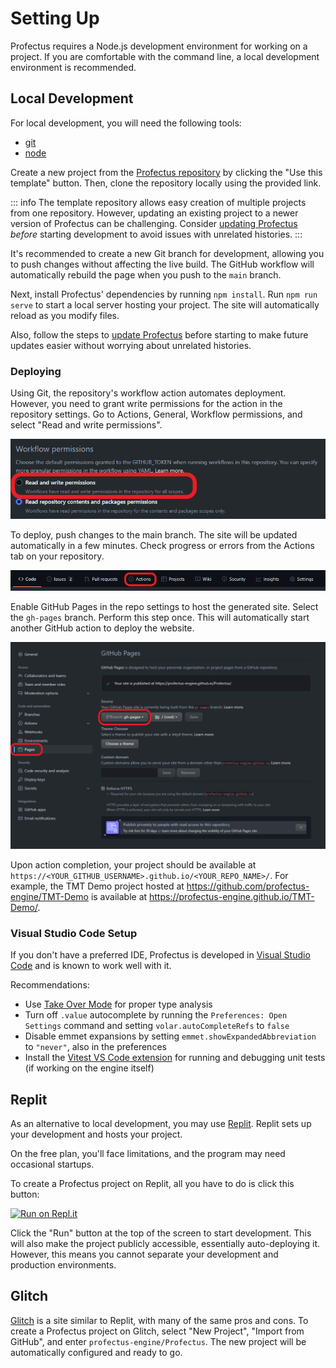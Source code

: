 # Setting Up

Profectus requires a Node.js development environment for working on a project. If you are comfortable with the command line, a local development environment is recommended.

## Local Development

For local development, you will need the following tools:

- [git](https://git-scm.com/downloads)
- [node](https://nodejs.org/en/download/)

Create a new project from the [Profectus repository](https://github.com/profectus-engine/Profectus) by clicking the "Use this template" button. Then, clone the repository locally using the provided link.

::: info
The template repository allows easy creation of multiple projects from one repository. However, updating an existing project to a newer version of Profectus can be challenging. Consider [updating Profectus](./updating.md) _before_ starting development to avoid issues with unrelated histories.
:::

It's recommended to create a new Git branch for development, allowing you to push changes without affecting the live build. The GitHub workflow will automatically rebuild the page when you push to the `main` branch.

Next, install Profectus' dependencies by running `npm install`. Run `npm run serve` to start a local server hosting your project. The site will automatically reload as you modify files.

Also, follow the steps to [update Profectus](./updating.md) before starting to make future updates easier without worrying about unrelated histories.

### Deploying

Using Git, the repository's workflow action automates deployment. However, you need to grant write permissions for the action in the repository settings. Go to Actions, General, Workflow permissions, and select "Read and write permissions".

![workflow permissions](./workflow-perms.png)

To deploy, push changes to the main branch. The site will be updated automatically in a few minutes. Check progress or errors from the Actions tab on your repository.

![actions button](./actionsbutton.png)

Enable GitHub Pages in the repo settings to host the generated site. Select the `gh-pages` branch. Perform this step once. This will automatically start another GitHub action to deploy the website.

![github pages](./gh-pages.png)

Upon action completion, your project should be available at `https://<YOUR_GITHUB_USERNAME>.github.io/<YOUR_REPO_NAME>/`. For example, the TMT Demo project hosted at https://github.com/profectus-engine/TMT-Demo is available at https://profectus-engine.github.io/TMT-Demo/.

### Visual Studio Code Setup

If you don't have a preferred IDE, Profectus is developed in [Visual Studio Code](https://code.visualstudio.com) and is known to work well with it.

Recommendations:
- Use [Take Over Mode](https://vuejs.org/guide/typescript/overview.html#volar-takeover-mode) for proper type analysis
- Turn off `.value` autocomplete by running the `Preferences: Open Settings` command and setting `volar.autoCompleteRefs` to `false`
- Disable emmet expansions by setting `emmet.showExpandedAbbreviation` to `"never"`, also in the preferences
- Install the [Vitest VS Code extension](https://marketplace.visualstudio.com/items?itemName=ZixuanChen.vitest-explorer&ssr=false#qna) for running and debugging unit tests (if working on the engine itself)

## Replit

As an alternative to local development, you may use [Replit](https://replit.com). Replit sets up your development and hosts your project.

On the free plan, you'll face limitations, and the program may need occasional startups.

To create a Profectus project on Replit, all you have to do is click this button:

[![Run on Repl.it](https://repl.it/badge/github/profectus-engine/Profectus)](https://repl.it/github/profectus-engine/Profectus)

Click the "Run" button at the top of the screen to start development. This will also make the project publicly accessible, essentially auto-deploying it. However, this means you cannot separate your development and production environments.

## Glitch

[Glitch](https://glitch.com) is a site similar to Replit, with many of the same pros and cons. To create a Profectus project on Glitch, select "New Project", "Import from GitHub", and enter `profectus-engine/Profectus`. The new project will be automatically configured and ready to go.
